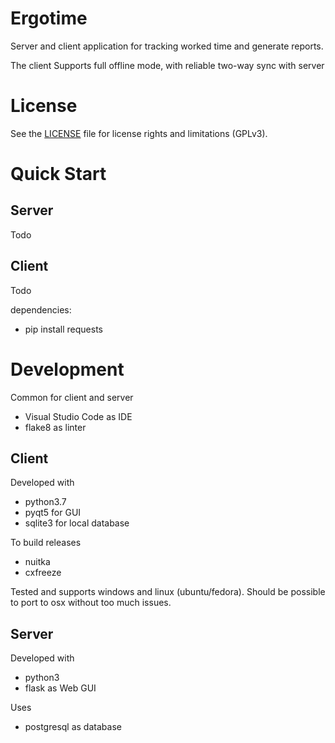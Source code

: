 # Ergotime

Server and client application for tracking worked time and generate reports.

The client Supports full offline mode, with reliable two-way sync with server


# License

See the [LICENSE](LICENSE) file for license rights and limitations (GPLv3).


# Quick Start

## Server

Todo


## Client

Todo

dependencies:
- pip install requests

# Development

Common for client and server
- Visual Studio Code as IDE
- flake8 as linter


## Client

Developed with
- python3.7
- pyqt5 for GUI
- sqlite3 for local database

To build releases
- nuitka
- cxfreeze

Tested and supports windows and linux (ubuntu/fedora). 
Should be possible to port to osx without too much issues.


## Server

Developed with
  - python3
  - flask as Web GUI

Uses
  - postgresql as database
